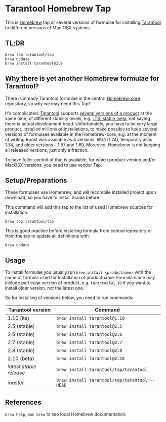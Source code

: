 Tarantool Homebrew Tap
======================

This is [Homebrew][brew] tap or several versions of formulae for installing
[Tarantool][tnt] to different versions of Mac OSX systems.

TL;DR
-----
    brew tap tarantool/tap
    brew update
    brew install tarantool@2.6

Why there is yet another Homebrew formulae for Tarantool?
---------------------------------------------------------

There is already Tarantool formulae in the central [Homebrew-core][homebrew-core]
repository, so why we may need this Tap?

It's complicated. [Tarantool][tnt] supports [several versions of a product][releases]
at the same time, of different stability levels, e.g. [LTS, stable, beta][releases],
not saying there is actual development head. Unfortunately, you have to be very
large product, installed millions of installations, to make possible to keep several
versions of formulaes available in the Homebrew-core, e.g. at the moment of writing
Boost was available as 4 versions: `HEAD` (1.74), temporary alias 1.74, and older
versions - 1.57 and 1.60.
Moreover, Homebrew is not keeping all released versions, just only a fraction.

To have fuller control of that is available, for which product version and/or MacOSX
versions, you need to use vendor Tap.

Setup/Preparations
------------------

These formulaes use Homebrew, and will recompile installed project upon download,
so you have to install Xcode before.

This command will add this tap to the list of used Homebrew sources for installation:

    brew tap tarantool/tap

This is good practice before installing formula from central repository or from the
tap to update all definitions with:

    brew update

Usage
-----

To install formulae you usually run `brew install <productname>` with the name of
formula used for installation of productname. Formula name may include particular
version of product, e.g. `tarantool@1.10` if you want to install older version,
not the latest one.

So for installing of versions below, you need to run commands:

| Tarantool version       | Command                                       |
|-------------------------|-----------------------------------------------|
| 1.10 (lts)              | `brew install tarantool@1.10`                 |
| 2.5 (stable)            | `brew install tarantool@2.5`                  |
| 2.6 (stable)            | `brew install tarantool@2.6`                  |
| 2.7 (stable)            | `brew install tarantool@2.7`                  |
| 2.8 (stable)            | `brew install tarantool@2.8`                  |
| 2.10 (beta)             | `brew install tarantool@2.10`                  |
| _latest stable release_ | `brew install tarantool/tap/tarantool`        |
| _master_                | `brew install tarantool/tap/tarantool --HEAD` |


References
----------
`brew help`, `man brew` to see local Homebrew documentation.

[brew]: http://brew.sh
[homebrew-core]: https://github.com/Homebrew/homebrew-core/blob/master/Formula/tarantool.rb
[tnt]: http://tarantool.io
[releases]: https://www.tarantool.io/en/doc/latest/dev_guide/release_management/

